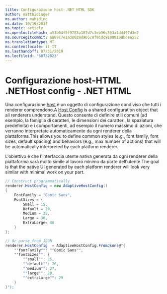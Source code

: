 ```yaml
---
title: Configurazione host-.NET HTML SDK
author: matthidinger
ms.author: mahiding
ms.date: 10/19/2017
ms.topic: article
ms.openlocfilehash: a51b64f5f9783a187d7c3eb56c563a1d4497d3e2
ms.sourcegitcommit: 6889c7e1a38029d965c8f91dc9108819dbdea552
ms.translationtype: MT
ms.contentlocale: it-IT
ms.lasthandoff: 07/31/2019
ms.locfileid: "68732823"
---
```

# <a name="host-config---net-html"></a><span data-ttu-id="3f4f3-102">Configurazione host-HTML .NET</span><span class="sxs-lookup"><span data-stu-id="3f4f3-102">Host config - .NET HTML</span></span>

<span data-ttu-id="3f4f3-103">Una configurazione [host](../../../rendering-cards/host-config.md) è un oggetto di configurazione condiviso che tutti i renderer comprendono.</span><span class="sxs-lookup"><span data-stu-id="3f4f3-103">A [Host Config](../../../rendering-cards/host-config.md) is a shared configuration object that all renderers understand.</span></span> <span data-ttu-id="3f4f3-104">Questo consente di definire stili comuni (ad esempio, la famiglia di caratteri, le dimensioni dei caratteri, la spaziatura predefinita) e i comportamenti, ad esempio il numero massimo di azioni, che verranno interpretate automaticamente da ogni renderer della piattaforma.</span><span class="sxs-lookup"><span data-stu-id="3f4f3-104">This allows you to define common styles (e.g., font family, font sizes, default spacing) and behaviors (e.g., max number of actions) that will be automatically interpreted by each platform renderer.</span></span> 

<span data-ttu-id="3f4f3-105">L'obiettivo è che l'interfaccia utente nativa generata da ogni renderer della piattaforma sarà molto simile al lavoro minimo da parte dell'utente.</span><span class="sxs-lookup"><span data-stu-id="3f4f3-105">The goal is that the native UI generated by each platform renderer will look very similar with minimal work on your part.</span></span>

```csharp
// Construct programmatically
renderer.HostConfig = new AdaptiveHostConfig() 
{
    FontFamily = "Comic Sans",
    FontSizes = {
        Small = 15,
        Default = 20,
        Medium = 25,
        Large = 30,
        ExtraLarge= 40
    }
};

// Or parse from JSON
renderer.HostConfig  = AdaptiveHostConfig.FromJson(@"{
    ""fontFamily"": ""Comic Sans"",
    ""fontSizes"": {
        ""small"": 25,
        ""default"": 26,
        ""medium"": 27,
        ""large"": 28,
        ""extraLarge"": 29
    }
}");
```